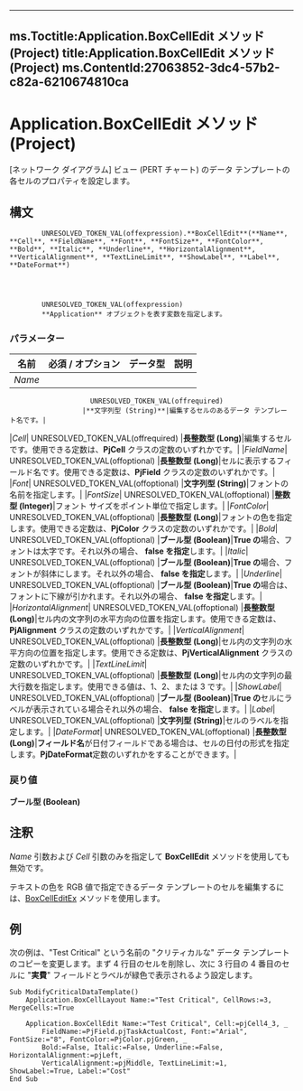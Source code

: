 

---
ms.Toctitle:Application.BoxCellEdit メソッド (Project)
title:Application.BoxCellEdit メソッド (Project)
ms.ContentId:27063852-3dc4-57b2-c82a-6210674810ca
---
# Application.BoxCellEdit メソッド (Project)




[ネットワーク ダイアグラム] ビュー (PERT チャート) のデータ テンプレートの各セルのプロパティを設定します。

## 構文

            UNRESOLVED_TOKEN_VAL(offexpression).**BoxCellEdit**(**Name**, **Cell**, **FieldName**, **Font**, **FontSize**, **FontColor**, **Bold**, **Italic**, **Underline**, **HorizontalAlignment**, **VerticalAlignment**, **TextLineLimit**, **ShowLabel**, **Label**, **DateFormat**)




            UNRESOLVED_TOKEN_VAL(offexpression)
            **Application** オブジェクトを表す変数を指定します。

### パラメーター

|**名前**|**必須 / オプション**|**データ型**|**説明**|
|---|---|---|---|
|*Name*|
                        UNRESOLVED_TOKEN_VAL(offrequired)
                      |**文字列型 (String)**|編集するセルのあるデータ テンプレート名です。|
|*Cell*|
                        UNRESOLVED_TOKEN_VAL(offrequired)
                      |**長整数型 (Long)**|編集するセルです。使用できる定数は、**PjCell** クラスの定数のいずれかです。|
|*FieldName*|
                        UNRESOLVED_TOKEN_VAL(offoptional)
                      |**長整数型 (Long)**|セルに表示するフィールド名です。使用できる定数は、**PjField** クラスの定数のいずれかです。|
|*Font*|
                        UNRESOLVED_TOKEN_VAL(offoptional)
                      |**文字列型 (String)**|フォントの名前を指定します。|
|*FontSize*|
                        UNRESOLVED_TOKEN_VAL(offoptional)
                      |**整数型 (Integer)**|フォント サイズをポイント単位で指定します。|
|*FontColor*|
                        UNRESOLVED_TOKEN_VAL(offoptional)
                      |**長整数型 (Long)**|フォントの色を指定します。使用できる定数は、**PjColor** クラスの定数のいずれかです。|
|*Bold*|
                        UNRESOLVED_TOKEN_VAL(offoptional)
                      |**ブール型 (Boolean)**|**True の**場合、フォントは太字です。それ以外の場合、 **false を指定**します。|
|*Italic*|
                        UNRESOLVED_TOKEN_VAL(offoptional)
                      |**ブール型 (Boolean)**|**True の**場合、フォントが斜体にします。それ以外の場合、 **false を指定**します。|
|*Underline*|
                        UNRESOLVED_TOKEN_VAL(offoptional)
                      |**ブール型 (Boolean)**|**True の**場合は、フォントに下線が引かれます。それ以外の場合、 **false を指定**します。|
|*HorizontalAlignment*|
                        UNRESOLVED_TOKEN_VAL(offoptional)
                      |**長整数型 (Long)**|セル内の文字列の水平方向の位置を指定します。使用できる定数は、**PjAlignment** クラスの定数のいずれかです。|
|*VerticalAlignment*|
                        UNRESOLVED_TOKEN_VAL(offoptional)
                      |**長整数型 (Long)**|セル内の文字列の水平方向の位置を指定します。使用できる定数は、**PjVerticalAlignment** クラスの定数のいずれかです。|
|*TextLineLimit*|
                        UNRESOLVED_TOKEN_VAL(offoptional)
                      |**長整数型 (Long)**|セル内の文字列の最大行数を指定します。使用できる値は、1、2、または 3 です。|
|*ShowLabel*|
                        UNRESOLVED_TOKEN_VAL(offoptional)
                      |**ブール型 (Boolean)**|**True の**セルにラベルが表示されている場合それ以外の場合、 **false を指定**します。|
|*Label*|
                        UNRESOLVED_TOKEN_VAL(offoptional)
                      |**文字列型 (String)**|セルのラベルを指定します。|
|*DateFormat*|
                        UNRESOLVED_TOKEN_VAL(offoptional)
                      |**長整数型 (Long)**|**フィールド名**が日付フィールドである場合は、セルの日付の形式を指定します。**PjDateFormat**定数のいずれかをすることができます。|



### 戻り値
**ブール型 (Boolean)**





## 注釈
*Name* 引数および *Cell* 引数のみを指定して **BoxCellEdit** メソッドを使用しても無効です。



テキストの色を RGB 値で指定できるデータ テンプレートのセルを編集するには、[BoxCellEditEx](86405780-ea5f-d32b-b2e5-3d3999c1877d.md) メソッドを使用します。



## 例
次の例は、"Test Critical" という名前の "クリティカルな" データ テンプレートのコピーを変更します。まず 4 行目のセルを削除し、次に 3 行目の 4 番目のセルに "**実費**" フィールドとラベルが緑色で表示されるよう設定します。

```vba
Sub ModifyCriticalDataTemplate() 
    Application.BoxCellLayout Name:="Test Critical", CellRows:=3, MergeCells:=True 
 
    Application.BoxCellEdit Name:="Test Critical", Cell:=pjCell4_3, _ 
        FieldName:=PjField.pjTaskActualCost, Font:="Arial", FontSize:="8", FontColor:=PjColor.pjGreen, _ 
        Bold:=False, Italic:=False, Underline:=False, HorizontalAlignment:=pjLeft, _ 
        VerticalAlignment:=pjMiddle, TextLineLimit:=1, ShowLabel:=True, Label:="Cost" 
End Sub
```





